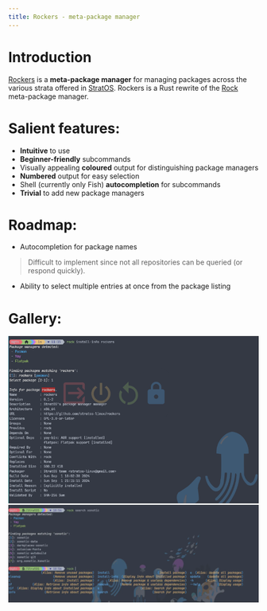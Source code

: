 ```yaml
---
title: Rockers - meta-package manager
---
```


# Introduction

[Rockers](https://github.com/stratos-linux/rockers) is a **meta-package manager** for managing packages across the various strata offered in [StratOS](https://stratos-linux.github.io). Rockers is a Rust rewrite of the [Rock](https://github.com/stratos-linux/rock) meta-package manager. 

# Salient features:
- **Intuitive** to use
- **Beginner-friendly** subcommands
- Visually appealing **coloured** output for distinguishing package managers
- **Numbered** output for easy selection
- Shell (currently only Fish) **autocompletion** for subcommands
- **Trivial** to add new package managers

# Roadmap:
- Autocompletion for package names
> Difficult to implement since not all repositories can be queried (or respond quickly).
- Ability to select multiple entries at once from the package listing

# Gallery:
![Installed Flatpak package info](./rockers_pics/01_install_info.jpg)
![Autocomplete, pkg searching](./rockers_pics/02_package_search_autocmp.jpg)
